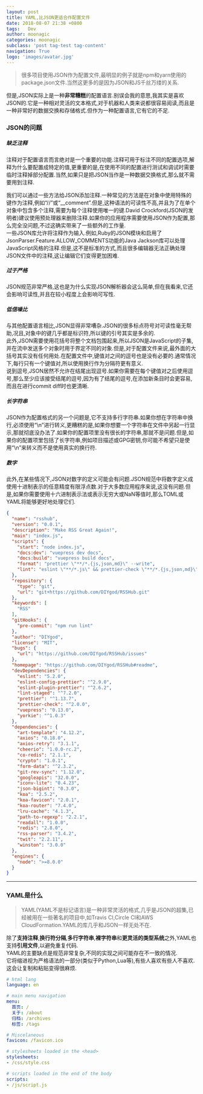 ```yaml
---
layout: post
title: YAML,比JSON更适合作配置文件
date: 2018-08-07 21:38 +0800
tags:   Dev
author: moonagic
categories: moonagic
subclass: 'post tag-test tag-content'
navigation: True
logo: 'images/avatar.jpg'
---
```


> 很多项目使用JSON作为配置文件,最明显的例子就是npm和yarn使用的package.json文件.当然这更多的是因为JSON和JS千丝万缕的关系.

但是,JSON实际上是一种**非常糟糕**的配置语言.别误会我的意思,我其实是喜欢JSON的.它是一种相对灵活的文本格式,对于机器和人类来说都很容易阅读,而且是一种非常好的数据交换和存储格式.但作为一种配置语言,它有它的不足.

### JSON的问题

##### 缺乏注释

注释对于配置语言而言绝对是一个重要的功能.注释可用于标注不同的配置选项,解释为什么要配置成特定的值,更重要的是,在使用不同的配置进行测试和调试时需要临时注释掉部分配置.当然,如果只是把JSON当作是一种数据交换格式,那么就不需要用到注释.

我们可以通过一些方法给JSON添加注释.一种常见的方法是在对象中使用特殊的键作为注释,例如“//”或“__comment”.但是,这种语法的可读性不高,并且为了在单个对象中包含多个注释,需要为每个注释使用唯一的键.David Crockford(JSON的发明者)建议使用预处理器来删除注释.如果你的应用程序需要使用JSON作为配置,那么完全没问题,不过这确实带来了一些额外的工作量.  
一些JSON库允许将注释作为输入.例如,Ruby的JSON模块和启用了JsonParser.Feature.ALLOW_COMMENTS功能的Java Jackson库可以处理JavaScript风格的注释.但是,这不是标准的方式,而且很多编辑器无法正确处理JSON文件中的注释,这让编辑它们变得更加困难.
##### 过于严格

JSON规范非常严格,这也是为什么实现JSON解析器会这么简单,但在我看来,它还会影响可读性,并且在较小程度上会影响可写性.
##### 低信噪比

与其他配置语言相比,JSON显得非常嘈杂.JSON的很多标点符号对可读性毫无帮助,况且,对象中的键几乎都是标识符,所以键的引号其实是多余的.  
此外,JSON需要使用花括号将整个文档包围起来,所以JSON是JavaScript的子集,并在流中发送多个对象时用于界定不同的对象.但是,对于配置文件来说,最外面的大括号其实没有任何用处.在配置文件中,键值对之间的逗号也是没有必要的.通常情况下,每行只有一个键值对,所以使用换行作为分隔符更有意义.  
说到逗号,JSON居然不允许在结尾出现逗号.如果你需要在每个键值对之后使用逗号,那么至少应该接受结尾的逗号,因为有了结尾的逗号,在添加新条目时会更容易,而且在进行commit diff时也更清晰.
##### 长字符串

JSON作为配置格式的另一个问题是,它不支持多行字符串.如果你想在字符串中换行,必须使用“\n”进行转义,更糟糕的是,如果你想要一个字符串在文件中另起一行显示,那就彻底没办法了.如果你的配置项里没有很长的字符串,那就不是问题.但是,如果你的配置项里包括了长字符串,例如项目描述或GPG密钥,你可能不希望只是使用“\n”来转义而不是使用真实的换行符.
##### 数字

此外,在某些情况下,JSON对数字的定义可能会有问题.JSON规范中将数字定义成使用十进制表示的任意精度有限浮点数.对于大多数应用程序来说,这没有问题.但是,如果你需要使用十六进制表示法或表示无穷大或NaN等值时,那么TOML或YAML将能够更好地处理它们.

```json
{
  "name": "rsshub",
  "version": "0.0.1",
  "description": "Make RSS Great Again!",
  "main": "index.js",
  "scripts": {
    "start": "node index.js",
    "docs:dev": "vuepress dev docs",
    "docs:build": "vuepress build docs",
    "format": "prettier \"**/*.{js,json,md}\" --write",
    "lint": "eslint \"**/*.js\" && prettier-check \"**/*.{js,json,md}\""
  },
  "repository": {
    "type": "git",
    "url": "git+https://github.com/DIYgod/RSSHub.git"
  },
  "keywords": [
    "RSS"
  ],
  "gitHooks": {
    "pre-commit": "npm run lint"
  },
  "author": "DIYgod",
  "license": "MIT",
  "bugs": {
    "url": "https://github.com/DIYgod/RSSHub/issues"
  },
  "homepage": "https://github.com/DIYgod/RSSHub#readme",
  "devDependencies": {
    "eslint": "5.2.0",
    "eslint-config-prettier": "^2.9.0",
    "eslint-plugin-prettier": "^2.6.2",
    "lint-staged": "^7.2.0",
    "prettier": "^1.13.7",
    "prettier-check": "^2.0.0",
    "vuepress": "0.13.0",
    "yorkie": "^1.0.3"
  },
  "dependencies": {
    "art-template": "4.12.2",
    "axios": "0.18.0",
    "axios-retry": "3.1.1",
    "cheerio": "1.0.0-rc.2",
    "co-redis": "2.1.1",
    "crypto": "1.0.1",
    "form-data": "^2.3.2",
    "git-rev-sync": "1.12.0",
    "googleapis": "32.0.0",
    "iconv-lite": "0.4.23",
    "json-bigint": "0.3.0",
    "koa": "2.5.2",
    "koa-favicon": "2.0.1",
    "koa-router": "7.4.0",
    "lru-cache": "4.1.3",
    "path-to-regexp": "2.2.1",
    "readall": "1.0.0",
    "redis": "2.8.0",
    "rss-parser": "3.4.2",
    "twit": "2.2.11",
    "winston": "3.0.0"
  },
  "engines": {
    "node": ">=8.0.0"
  }
}
```
---
### YAML是什么
> YAML(YAML不是标记语言)是一种非常灵活的格式,几乎是JSON的超集,已经被用在一些著名的项目中,如Travis CI,Circle CI和AWS CloudFormation.YAML的库几乎和JSON一样无处不在.

除了**支持注释**,**换行符分隔**,**多行字符串**,**裸字符串**和**更灵活的类型系统**之外,YAML也支持**引用文件**,以避免重复代码.  
YAML的主要缺点是规范非常复杂,不同的实现之间可能存在不一致的情况.  
它将缩进视为严格语法的一部分(类似于Python,Lua等),有些人喜欢有些人不喜欢.  
这会让复制和粘贴变得很麻烦.

```yml
# html lang
language: en

# main menu navigation
menu:
  首页: /
  关于: /about
  归档: /archives
  标签: /tags

# Miscelaneous
favicon: /favicon.ico

# stylesheets loaded in the <head>
stylesheets:
- /css/style.css

# scripts loaded in the end of the body
scripts:
- /js/script.js
```